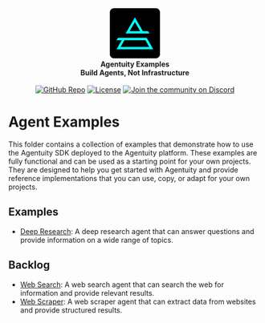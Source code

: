 <div align="center">
    <img src="../.github/Agentuity.png" alt="Agentuity" width="100"/> <br/>
    <strong>Agentuity Examples</strong> <br/>
    <strong>Build Agents, Not Infrastructure</strong> <br/>
<br />
<a href="https://github.com/agentuity/examples"><img alt="GitHub Repo" src="https://img.shields.io/badge/GitHub-Examples-blue"></a>
<a href="https://github.com/agentuity/examples/blob/main/LICENSE.md"><img alt="License" src="https://badgen.now.sh/badge/license/Apache-2.0"></a>
<a href="https://discord.gg/vtn3hgUfuc"><img alt="Join the community on Discord" src="https://img.shields.io/discord/1332974865371758646.svg?style=flat"></a>
</div>
</div>

# Agent Examples

This folder contains a collection of examples that demonstrate how to use the Agentuity SDK deployed to the Agentuity platform. These examples are fully functional and can be used as a starting point for your own projects. They are designed to help you get started with Agentuity and provide reference implementations that you can use, copy, or adapt for your own projects.

## Examples

- [Deep Research](./deep-research): A deep research agent that can answer questions and provide information on a wide range of topics.

## Backlog

- [Web Search](./web-search): A web search agent that can search the web for information and provide relevant results.
- [Web Scraper](./web-scraper): A web scraper agent that can extract data from websites and provide structured results.
